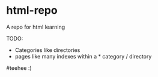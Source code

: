 # html-repo

A repo for html learning

TODO: 

* Categories like directories
* pages like many indexes within a * category / directory

#teehee :)